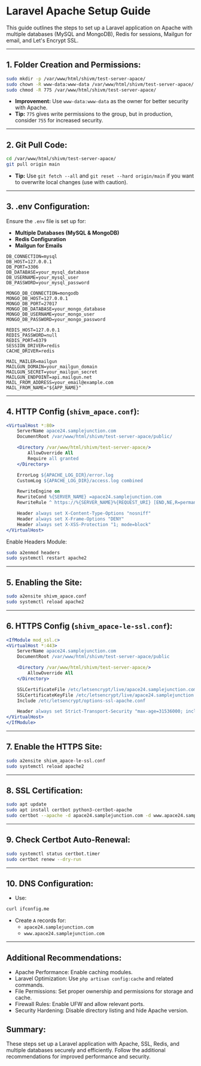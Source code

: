 # Laravel Apache Setup Guide

This guide outlines the steps to set up a Laravel application on Apache with multiple databases (MySQL and MongoDB), Redis for sessions, Mailgun for email, and Let's Encrypt SSL.

---
## **1. Folder Creation and Permissions:**
```bash
sudo mkdir -p /var/www/html/shivm/test-server-apace/
sudo chown -R www-data:www-data /var/www/html/shivm/test-server-apace/
sudo chmod -R 775 /var/www/html/shivm/test-server-apace/
```
- **Improvement:** Use `www-data:www-data` as the owner for better security with Apache.
- **Tip:** `775` gives write permissions to the group, but in production, consider `755` for increased security.

---
## **2. Git Pull Code:**
```bash
cd /var/www/html/shivm/test-server-apace/
git pull origin main
```
- **Tip:** Use `git fetch --all` and `git reset --hard origin/main` if you want to overwrite local changes (use with caution).

---
## **3. .env Configuration:**
Ensure the `.env` file is set up for:
- **Multiple Databases (MySQL & MongoDB)**
- **Redis Configuration**
- **Mailgun for Emails**

```env
DB_CONNECTION=mysql
DB_HOST=127.0.0.1
DB_PORT=3306
DB_DATABASE=your_mysql_database
DB_USERNAME=your_mysql_user
DB_PASSWORD=your_mysql_password

MONGO_DB_CONNECTION=mongodb
MONGO_DB_HOST=127.0.0.1
MONGO_DB_PORT=27017
MONGO_DB_DATABASE=your_mongo_database
MONGO_DB_USERNAME=your_mongo_user
MONGO_DB_PASSWORD=your_mongo_password

REDIS_HOST=127.0.0.1
REDIS_PASSWORD=null
REDIS_PORT=6379
SESSION_DRIVER=redis
CACHE_DRIVER=redis

MAIL_MAILER=mailgun
MAILGUN_DOMAIN=your_mailgun_domain
MAILGUN_SECRET=your_mailgun_secret
MAILGUN_ENDPOINT=api.mailgun.net
MAIL_FROM_ADDRESS=your_email@example.com
MAIL_FROM_NAME="${APP_NAME}"
```

---
## **4. HTTP Config (`shivm_apace.conf`):**
```apache
<VirtualHost *:80>
    ServerName apace24.samplejunction.com
    DocumentRoot /var/www/html/shivm/test-server-apace/public/

    <Directory /var/www/html/shivm/test-server-apace/>
        AllowOverride All
        Require all granted
    </Directory>

    ErrorLog ${APACHE_LOG_DIR}/error.log
    CustomLog ${APACHE_LOG_DIR}/access.log combined

    RewriteEngine on
    RewriteCond %{SERVER_NAME} =apace24.samplejunction.com
    RewriteRule ^ https://%{SERVER_NAME}%{REQUEST_URI} [END,NE,R=permanent]

    Header always set X-Content-Type-Options "nosniff"
    Header always set X-Frame-Options "DENY"
    Header always set X-XSS-Protection "1; mode=block"
</VirtualHost>
```
Enable Headers Module:
```bash
sudo a2enmod headers
sudo systemctl restart apache2
```

---
## **5. Enabling the Site:**
```bash
sudo a2ensite shivm_apace.conf
sudo systemctl reload apache2
```

---
## **6. HTTPS Config (`shivm_apace-le-ssl.conf`):**
```apache
<IfModule mod_ssl.c>
<VirtualHost *:443>
    ServerName apace24.samplejunction.com
    DocumentRoot /var/www/html/shivm/test-server-apace/public

    <Directory /var/www/html/shivm/test-server-apace/>
        AllowOverride All
    </Directory>

    SSLCertificateFile /etc/letsencrypt/live/apace24.samplejunction.com/fullchain.pem
    SSLCertificateKeyFile /etc/letsencrypt/live/apace24.samplejunction.com/privkey.pem
    Include /etc/letsencrypt/options-ssl-apache.conf

    Header always set Strict-Transport-Security "max-age=31536000; includeSubDomains"
</VirtualHost>
</IfModule>
```

---
## **7. Enable the HTTPS Site:**
```bash
sudo a2ensite shivm_apace-le-ssl.conf
sudo systemctl reload apache2
```

---
## **8. SSL Certification:**
```bash
sudo apt update
sudo apt install certbot python3-certbot-apache
sudo certbot --apache -d apace24.samplejunction.com -d www.apace24.samplejunction.com
```

---
## **9. Check Certbot Auto-Renewal:**
```bash
sudo systemctl status certbot.timer
sudo certbot renew --dry-run
```

---
## **10. DNS Configuration:**
- Use:
```bash
curl ifconfig.me
```
- Create `A` records for:
  - `apace24.samplejunction.com`
  - `www.apace24.samplejunction.com`

---
## **Additional Recommendations:**
- Apache Performance: Enable caching modules.
- Laravel Optimization: Use `php artisan config:cache` and related commands.
- File Permissions: Set proper ownership and permissions for storage and cache.
- Firewall Rules: Enable UFW and allow relevant ports.
- Security Hardening: Disable directory listing and hide Apache version.

## **Summary:**
These steps set up a Laravel application with Apache, SSL, Redis, and multiple databases securely and efficiently. Follow the additional recommendations for improved performance and security.

